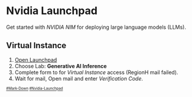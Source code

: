 # Nvidia Launchpad
Get started with _NVIDIA NIM_ for deploying large language models (LLMs).
## Virtual Instance
1. [Open Launchpad](https://www.nvidia.com/en-us/launchpad/)
2. Choose Lab: **Generative AI Inference**  
3. Complete form to for _Virtual Instance_ access (RegionH mail failed). 
4. Wait for mail, Open mail and enter _Verification Code_.

<sub><sub>
[#Mark-Down](https://daringfireball.net/projects/markdown/)
[#Nvidia-Launchpad](https://github.com/ollama/ollama/releases)
